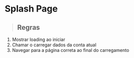 # Splash Page

> ## Regras 
1. Mostrar loading ao iniciar
2. Chamar o carregar dados da conta atual
3. Navegar para a página correta ao final do carregamento